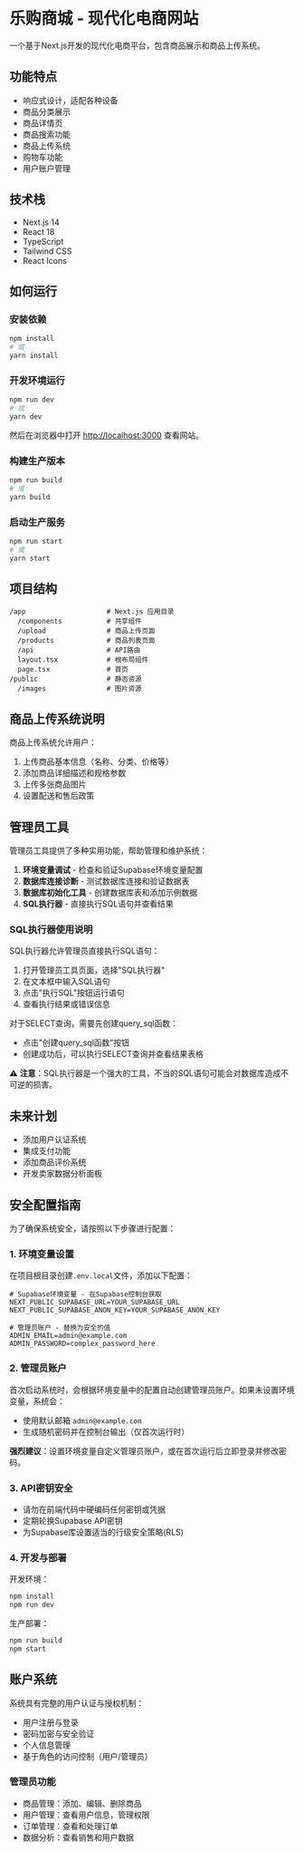 # 乐购商城 - 现代化电商网站

一个基于Next.js开发的现代化电商平台，包含商品展示和商品上传系统。

## 功能特点

- 响应式设计，适配各种设备
- 商品分类展示
- 商品详情页
- 商品搜索功能
- 商品上传系统
- 购物车功能
- 用户账户管理

## 技术栈

- Next.js 14
- React 18
- TypeScript
- Tailwind CSS
- React Icons

## 如何运行

### 安装依赖

```bash
npm install
# 或
yarn install
```

### 开发环境运行

```bash
npm run dev
# 或
yarn dev
```

然后在浏览器中打开 [http://localhost:3000](http://localhost:3000) 查看网站。

### 构建生产版本

```bash
npm run build
# 或
yarn build
```

### 启动生产服务

```bash
npm run start
# 或
yarn start
```

## 项目结构

```
/app                    # Next.js 应用目录
  /components           # 共享组件
  /upload               # 商品上传页面
  /products             # 商品列表页面
  /api                  # API路由
  layout.tsx            # 根布局组件
  page.tsx              # 首页
/public                 # 静态资源
  /images               # 图片资源
```

## 商品上传系统说明

商品上传系统允许用户：

1. 上传商品基本信息（名称、分类、价格等）
2. 添加商品详细描述和规格参数
3. 上传多张商品图片
4. 设置配送和售后政策

## 管理员工具

管理员工具提供了多种实用功能，帮助管理和维护系统：

1. **环境变量调试** - 检查和验证Supabase环境变量配置
2. **数据库连接诊断** - 测试数据库连接和验证数据表
3. **数据库初始化工具** - 创建数据库表和添加示例数据
4. **SQL执行器** - 直接执行SQL语句并查看结果

### SQL执行器使用说明

SQL执行器允许管理员直接执行SQL语句：

1. 打开管理员工具页面，选择"SQL执行器"
2. 在文本框中输入SQL语句
3. 点击"执行SQL"按钮运行语句
4. 查看执行结果或错误信息

对于SELECT查询，需要先创建query_sql函数：
- 点击"创建query_sql函数"按钮
- 创建成功后，可以执行SELECT查询并查看结果表格

⚠️ **注意**：SQL执行器是一个强大的工具，不当的SQL语句可能会对数据库造成不可逆的损害。

## 未来计划

- 添加用户认证系统
- 集成支付功能
- 添加商品评价系统
- 开发卖家数据分析面板

## 安全配置指南

为了确保系统安全，请按照以下步骤进行配置：

### 1. 环境变量设置

在项目根目录创建`.env.local`文件，添加以下配置：

```
# Supabase环境变量 - 在Supabase控制台获取
NEXT_PUBLIC_SUPABASE_URL=YOUR_SUPABASE_URL
NEXT_PUBLIC_SUPABASE_ANON_KEY=YOUR_SUPABASE_ANON_KEY

# 管理员账户 - 替换为安全的值
ADMIN_EMAIL=admin@example.com
ADMIN_PASSWORD=complex_password_here
```

### 2. 管理员账户

首次启动系统时，会根据环境变量中的配置自动创建管理员账户。如果未设置环境变量，系统会：

- 使用默认邮箱 `admin@example.com`
- 生成随机密码并在控制台输出（仅首次运行时）

**强烈建议**：设置环境变量自定义管理员账户，或在首次运行后立即登录并修改密码。

### 3. API密钥安全

- 请勿在前端代码中硬编码任何密钥或凭据
- 定期轮换Supabase API密钥
- 为Supabase库设置适当的行级安全策略(RLS)

### 4. 开发与部署

开发环境：
```bash
npm install
npm run dev
```

生产部署：
```bash
npm run build
npm start
```

## 账户系统

系统具有完整的用户认证与授权机制：

- 用户注册与登录
- 密码加密与安全验证
- 个人信息管理
- 基于角色的访问控制（用户/管理员）

### 管理员功能

- 商品管理：添加、编辑、删除商品
- 用户管理：查看用户信息，管理权限
- 订单管理：查看和处理订单
- 数据分析：查看销售和用户数据 